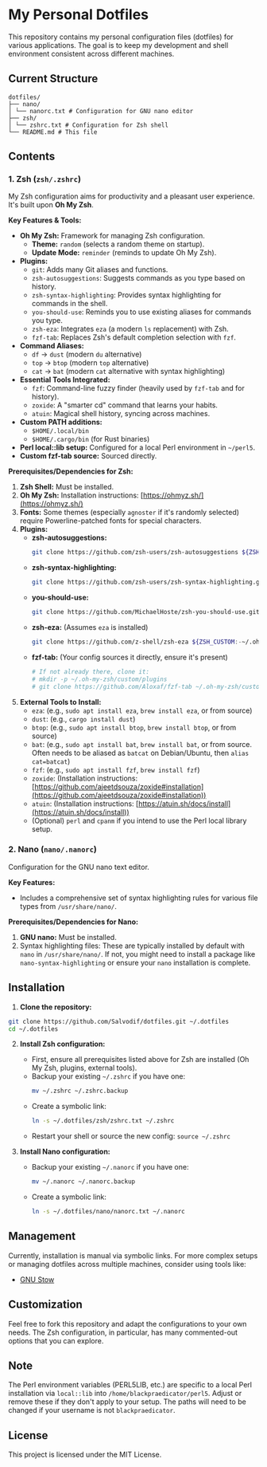 # My Personal Dotfiles

This repository contains my personal configuration files (dotfiles) for various applications.
The goal is to keep my development and shell environment consistent across different machines.

## Current Structure
```
dotfiles/
├── nano/
│ └── nanorc.txt # Configuration for GNU nano editor
├── zsh/
│ └── zshrc.txt # Configuration for Zsh shell
└── README.md # This file
```

## Contents

### 1. Zsh (`zsh/.zshrc`)

My Zsh configuration aims for productivity and a pleasant user experience. It's built upon **Oh My Zsh**.

**Key Features & Tools:**

*   **Oh My Zsh:** Framework for managing Zsh configuration.
    *   **Theme:** `random` (selects a random theme on startup).
    *   **Update Mode:** `reminder` (reminds to update Oh My Zsh).
*   **Plugins:**
    *   `git`: Adds many Git aliases and functions.
    *   `zsh-autosuggestions`: Suggests commands as you type based on history.
    *   `zsh-syntax-highlighting`: Provides syntax highlighting for commands in the shell.
    *   `you-should-use`: Reminds you to use existing aliases for commands you type.
    *   `zsh-eza`: Integrates `eza` (a modern `ls` replacement) with Zsh.
    *   `fzf-tab`: Replaces Zsh's default completion selection with `fzf`.
*   **Command Aliases:**
    *   `df` -> `dust` (modern `du` alternative)
    *   `top` -> `btop` (modern `top` alternative)
    *   `cat` -> `bat` (modern `cat` alternative with syntax highlighting)
*   **Essential Tools Integrated:**
    *   `fzf`: Command-line fuzzy finder (heavily used by `fzf-tab` and for history).
    *   `zoxide`: A "smarter cd" command that learns your habits.
    *   `atuin`: Magical shell history, syncing across machines.
*   **Custom PATH additions:**
    *   `$HOME/.local/bin`
    *   `$HOME/.cargo/bin` (for Rust binaries)
*   **Perl local::lib setup:** Configured for a local Perl environment in `~/perl5`.
*   **Custom fzf-tab source:** Sourced directly.

**Prerequisites/Dependencies for Zsh:**

1.  **Zsh Shell:** Must be installed.
2.  **Oh My Zsh:** Installation instructions: [https://ohmyz.sh/](https://ohmyz.sh/)
3.  **Fonts:** Some themes (especially `agnoster` if it's randomly selected) require Powerline-patched fonts for special characters.
4.  **Plugins:**
    *   **zsh-autosuggestions:**
        ```bash
        git clone https://github.com/zsh-users/zsh-autosuggestions ${ZSH_CUSTOM:-~/.oh-my-zsh/custom}/plugins/zsh-autosuggestions
        ```
    *   **zsh-syntax-highlighting:**
        ```bash
        git clone https://github.com/zsh-users/zsh-syntax-highlighting.git ${ZSH_CUSTOM:-~/.oh-my-zsh/custom}/plugins/zsh-syntax-highlighting
        ```
    *   **you-should-use:**
        ```bash
        git clone https://github.com/MichaelHoste/zsh-you-should-use.git ${ZSH_CUSTOM:-~/.oh-my-zsh/custom}/plugins/you-should-use
        ```
    *   **zsh-eza:** (Assumes `eza` is installed)
        ```bash
        git clone https://github.com/z-shell/zsh-eza ${ZSH_CUSTOM:-~/.oh-my-zsh/custom}/plugins/zsh-eza
        ```
    *   **fzf-tab:** (Your config sources it directly, ensure it's present)
        ```bash
        # If not already there, clone it:
        # mkdir -p ~/.oh-my-zsh/custom/plugins
        # git clone https://github.com/Aloxaf/fzf-tab ~/.oh-my-zsh/custom/plugins/fzf-tab
        ```
5.  **External Tools to Install:**
    *   `eza`: (e.g., `sudo apt install eza`, `brew install eza`, or from source)
    *   `dust`: (e.g., `cargo install dust`)
    *   `btop`: (e.g., `sudo apt install btop`, `brew install btop`, or from source)
    *   `bat`: (e.g., `sudo apt install bat`, `brew install bat`, or from source. Often needs to be aliased as `batcat` on Debian/Ubuntu, then `alias cat=batcat`)
    *   `fzf`: (e.g., `sudo apt install fzf`, `brew install fzf`)
    *   `zoxide`: (Installation instructions: [https://github.com/ajeetdsouza/zoxide#installation](https://github.com/ajeetdsouza/zoxide#installation))
    *   `atuin`: (Installation instructions: [https://atuin.sh/docs/install](https://atuin.sh/docs/install))
    *   (Optional) `perl` and `cpanm` if you intend to use the Perl local library setup.

### 2. Nano (`nano/.nanorc`)

Configuration for the GNU nano text editor.

**Key Features:**

*   Includes a comprehensive set of syntax highlighting rules for various file types from `/usr/share/nano/`.

**Prerequisites/Dependencies for Nano:**

1.  **GNU nano:** Must be installed.
2.  Syntax highlighting files: These are typically installed by default with `nano` in `/usr/share/nano/`. If not, you might need to install a package like `nano-syntax-highlighting` or ensure your `nano` installation is complete.

## Installation

1.  **Clone the repository:**
   ```bash
   git clone https://github.com/Salvodif/dotfiles.git ~/.dotfiles
   cd ~/.dotfiles
   ```

2.  **Install Zsh configuration:**
    *   First, ensure all prerequisites listed above for Zsh are installed (Oh My Zsh, plugins, external tools).
    *   Backup your existing `~/.zshrc` if you have one:
        ```bash
        mv ~/.zshrc ~/.zshrc.backup
        ```
    *   Create a symbolic link:
        ```bash
        ln -s ~/.dotfiles/zsh/zshrc.txt ~/.zshrc
        ```
    *   Restart your shell or source the new config: `source ~/.zshrc`

3.  **Install Nano configuration:**
    *   Backup your existing `~/.nanorc` if you have one:
        ```bash
        mv ~/.nanorc ~/.nanorc.backup
        ```
    *   Create a symbolic link:
        ```bash
        ln -s ~/.dotfiles/nano/nanorc.txt ~/.nanorc
        ```

## Management

Currently, installation is manual via symbolic links. For more complex setups or managing dotfiles across multiple machines, consider using tools like:

*   [GNU Stow](https://www.gnu.org/software/stow/)

## Customization

Feel free to fork this repository and adapt the configurations to your own needs.
The Zsh configuration, in particular, has many commented-out options that you can explore.

## Note

The Perl environment variables (PERL5LIB, etc.) are specific to a local Perl installation via `local::lib` into `/home/blackpraedicator/perl5`. Adjust or remove these if they don't apply to your setup. The paths will need to be changed if your username is not `blackpraedicator`.

## License

This project is licensed under the MIT License.
